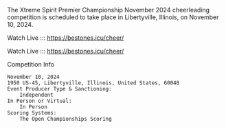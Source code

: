 The Xtreme Spirit Premier Championship November 2024 cheerleading competition is scheduled to take place in Libertyville, Illinois, on November 10, 2024.

Watch Live ::: https://bestones.icu/cheer/

Watch Live ::: https://bestones.icu/cheer/

Competition Info

    November 10, 2024
    1950 US-45, Libertyville, Illinois, United States, 60048
    Event Producer Type & Sanctioning:
        Independent
    In Person or Virtual:
        In Person
    Scoring Systems:
        The Open Championships Scoring
